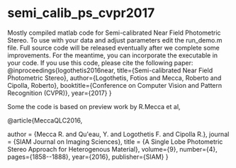 # semi_calib_ps_cvpr2017

Mostly compiled matlab code for Semi-calibrated Near Field Photometric Stereo. To use with your data and adjust parameters edit the run_demo.m file. 
Full source code will be released eventually after we complete some improvements. For the meantime, you can incorporate the executable in your code.
If you use this code, please cite the following paper:
@inproceedings{logothetis2016near,
  title={Semi-calibrated Near Field Photometric Stereo},
  author={Logothetis, Fotios and Mecca, Roberto and Cipolla, Roberto},
  booktitle={Conference on Computer Vision and Pattern Recognition (CVPR)},
  year={2017}
}

Some the code is based on preview work by R.Mecca et al,

@article{MeccaQLC2016,

author = {Mecca R. and Qu\'eau, Y. and Logothetis F. and Cipolla R.},
	journal = {SIAM Journal on Imaging Sciences},
	title = {A Single Lobe Photometric Stereo Approach for Heterogenous Material},
	volume={9},
	number={4},
	pages={1858--1888},
	year={2016},
	publisher={SIAM}
}
